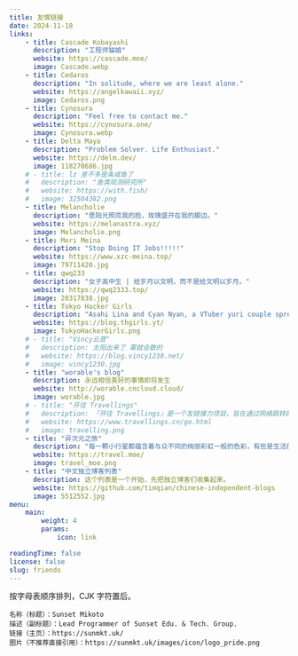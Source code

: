```yaml
---
title: 友情链接
date: 2024-11-18
links:
    - title: Cascade Kobayashi
      description: "工程师猫娘"
      website: https://cascade.moe/
      image: Cascade.webp
    - title: Cedaros
      description: "In solitude, where we are least alone."
      website: https://angelkawaii.xyz/
      image: Cedaros.png
    - title: Cynosura
      description: "Feel free to contact me."
      website: https://cynosura.one/
      image: Cynosura.webp
    - title: Delta Maya
      description: "Problem Solver. Life Enthusiast."
      website: https://delm.dev/
      image: 118270686.jpg
    # - title: lz 差不多是条咸鱼了
    #   description: "鱼类观测研究所"
    #   website: https://with.fish/
    #   image: 32504382.png
    - title: Melancholie
      description: "愿阳光照亮我的脸，玫瑰盛开在我的脚边。"
      website: https://melanastra.xyz/
      image: Melancholie.png
    - title: Mori Meina
      description: "Stop Doing IT Jobs!!!!!"
      website: https://www.xzc-meina.top/
      image: 79711420.jpg
    - title: qwq233
      description: "女子高中生 | 给岁月以文明，而不是给文明以岁月。"
      website: https://qwq2333.top/
      image: 20317838.jpg
    - title: Tokyo Hacker Girls
      description: "Asahi Lina and Cyan Nyan, a VTuber yuri couple spreading love, knowledge, and positivity!"
      website: https://blog.thgirls.yt/
      image: TokyoHackerGirls.png
    # - title: "Vincy云昔"
    #   description: 太阳出来了 雾就会散的
    #   website: https://blog.vincy1230.net/
    #   image: vincy1230.jpg
    - title: "worable's blog"
      description: 永远相信美好的事情即将发生
      website: http://worable.cncloud.cloud/
      image: worable.jpg
    # - title: "开往 Travellings"
    #   description: 「开往 Travellings」是一个友链接力项目，旨在通过网络跳转的方式将流量引入那些鲜为人知的独立站点，从而推动网络的开放性和多元性。由于其要求不得“涉政”，难以理解，故不加入。放置此链接仅为公益目的。
    #   website: https://www.travellings.cn/go.html
    #   image: travelling.png
    - title: "异次元之旅"
      description: "每一颗小行星都蕴含着与众不同的绚丽彩虹一般的色彩，有些是生活的甜蜜，有些是科技的火花，有些则披着一层神秘而厚重的大气层，令人捉摸不透，你愿意开启这一场旅行吗？"
      website: https://travel.moe/
      image: travel_moe.png
    - title: "中文独立博客列表"
      description: 这个列表是一个开始，先把独立博客们收集起来。
      website: https://github.com/timqian/chinese-independent-blogs
      image: 5512552.jpg
menu:
    main:
        weight: 4
        params:
            icon: link

readingTime: false
license: false
slug: friends
---
```


按字母表顺序排列，CJK 字符置后。

```plain
名称（标题）：Sunset Mikoto
描述（副标题）：Lead Programmer of Sunset Edu. & Tech. Group.
链接（主页）：https://sunmkt.uk/
图片（不推荐直接引用）：https://sunmkt.uk/images/icon/logo_pride.png
```

